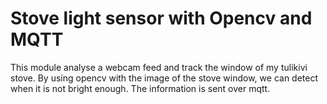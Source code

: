 # Stove light sensor with Opencv and MQTT

This module analyse a webcam feed and track the window of my tulikivi stove.
By using opencv with the image of the stove window, we can detect when it is not bright enough.
The information is sent over mqtt.



